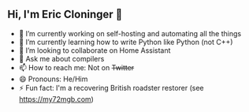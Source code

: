## Hi, I'm Eric Cloninger 👋

- 🔭 I’m currently working on self-hosting and automating all the things
- 🌱 I’m currently learning how to write Python like Python (not C++)
- 👯 I’m looking to collaborate on Home Assistant
- 💬 Ask me about compilers
- 📫 How to reach me: Not on ~~Twitter~~
- 😄 Pronouns: He/Him
- ⚡ Fun fact: I'm a recovering British roadster restorer (see https://my72mgb.com)
